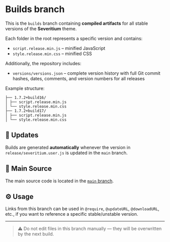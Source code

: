 # Builds branch

This is the `builds` branch containing **compiled artifacts** for all stable versions of the **Severitium** theme.

Each folder in the root represents a specific version and contains:

- `script.release.min.js` – minified JavaScript
- `style.release.min.css` – minified CSS

Additionally, the repository includes:

- `versions/versions.json` – complete version history with full Git commit hashes, dates, comments, and version numbers for all releases

Example structure:

```
├── 1.7.2+build16/
│ ├── script.release.min.js
│ └── style.release.min.css
├── 1.7.2+build17/
│ ├── script.release.min.js
│ └── style.release.min.css
```

## :repeat: Updates

Builds are generated **automatically** whenever the version in `release/severitium.user.js` is updated in the `main` branch.

## :link: Main Source

The main source code is located in the [`main` branch](https://github.com/OrakomoRi/Severitium/tree/main).

## :gear: Usage

Links from this branch can be used in `@require`, `@updateURL`, `@downloadURL`, etc., if you want to reference a specific stable/unstable version.

---

> :warning: Do not edit files in this branch manually — they will be overwritten by the next build.
